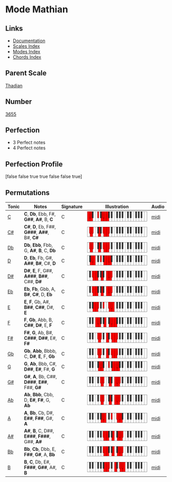 # Mode Mathian

## Links

- [Documentation](index.md)
- [Scales Index](Scales.md)
- [Modes Index](Modes.md)
- [Chords Index](Chords.md)

## Parent Scale

[Thadian](ScaleThadian.md)

## Number

[3655](https://ianring.com/musictheory/scales/3655)

## Perfection

- 3 Perfect notes
- 4 Perfect notes

## Perfection Profile

[false false true true false false true]

## Permutations

| Tonic | Notes | Signature | Illustration | Audio |
|-------|-------|-----------|--------------|-------|
| [C](ModeCNaturalMathian.md) | **C**, **Db**, Ebb, F#, **G##**, **A#**, B, **C** | C | ![CNaturalMathian](ModeCNaturalMathian.png) | [midi](https://github.com/edipermadi/music/blob/main/docs/ModeCNaturalMathian.mid?raw=true) |
| [C#](ModeCSharpMathian.md) | **C#**, **D**, Eb, F##, **G###**, **A##**, B#, **C#** | C | ![CSharpMathian](ModeCSharpMathian.png) | [midi](https://github.com/edipermadi/music/blob/main/docs/ModeCSharpMathian.mid?raw=true) |
| [Db](ModeDFlatMathian.md) | **Db**, **Ebb**, Fbb, G, **A#**, **B**, C, **Db** | C | ![DFlatMathian](ModeDFlatMathian.png) | [midi](https://github.com/edipermadi/music/blob/main/docs/ModeDFlatMathian.mid?raw=true) |
| [D](ModeDNaturalMathian.md) | **D**, **Eb**, Fb, G#, **A##**, **B#**, C#, **D** | C | ![DNaturalMathian](ModeDNaturalMathian.png) | [midi](https://github.com/edipermadi/music/blob/main/docs/ModeDNaturalMathian.mid?raw=true) |
| [D#](ModeDSharpMathian.md) | **D#**, **E**, F, G##, **A###**, **B##**, C##, **D#** | C | ![DSharpMathian](ModeDSharpMathian.png) | [midi](https://github.com/edipermadi/music/blob/main/docs/ModeDSharpMathian.mid?raw=true) |
| [Eb](ModeEFlatMathian.md) | **Eb**, **Fb**, Gbb, A, **B#**, **C#**, D, **Eb** | C | ![EFlatMathian](ModeEFlatMathian.png) | [midi](https://github.com/edipermadi/music/blob/main/docs/ModeEFlatMathian.mid?raw=true) |
| [E](ModeENaturalMathian.md) | **E**, **F**, Gb, A#, **B##**, **C##**, D#, **E** | C | ![ENaturalMathian](ModeENaturalMathian.png) | [midi](https://github.com/edipermadi/music/blob/main/docs/ModeENaturalMathian.mid?raw=true) |
| [F](ModeFNaturalMathian.md) | **F**, **Gb**, Abb, B, **C##**, **D#**, E, **F** | C | ![FNaturalMathian](ModeFNaturalMathian.png) | [midi](https://github.com/edipermadi/music/blob/main/docs/ModeFNaturalMathian.mid?raw=true) |
| [F#](ModeFSharpMathian.md) | **F#**, **G**, Ab, B#, **C###**, **D##**, E#, **F#** | C | ![FSharpMathian](ModeFSharpMathian.png) | [midi](https://github.com/edipermadi/music/blob/main/docs/ModeFSharpMathian.mid?raw=true) |
| [Gb](ModeGFlatMathian.md) | **Gb**, **Abb**, Bbbb, C, **D#**, **E**, F, **Gb** | C | ![GFlatMathian](ModeGFlatMathian.png) | [midi](https://github.com/edipermadi/music/blob/main/docs/ModeGFlatMathian.mid?raw=true) |
| [G](ModeGNaturalMathian.md) | **G**, **Ab**, Bbb, C#, **D##**, **E#**, F#, **G** | C | ![GNaturalMathian](ModeGNaturalMathian.png) | [midi](https://github.com/edipermadi/music/blob/main/docs/ModeGNaturalMathian.mid?raw=true) |
| [G#](ModeGSharpMathian.md) | **G#**, **A**, Bb, C##, **D###**, **E##**, F##, **G#** | C | ![GSharpMathian](ModeGSharpMathian.png) | [midi](https://github.com/edipermadi/music/blob/main/docs/ModeGSharpMathian.mid?raw=true) |
| [Ab](ModeAFlatMathian.md) | **Ab**, **Bbb**, Cbb, D, **E#**, **F#**, G, **Ab** | C | ![AFlatMathian](ModeAFlatMathian.png) | [midi](https://github.com/edipermadi/music/blob/main/docs/ModeAFlatMathian.mid?raw=true) |
| [A](ModeANaturalMathian.md) | **A**, **Bb**, Cb, D#, **E##**, **F##**, G#, **A** | C | ![ANaturalMathian](ModeANaturalMathian.png) | [midi](https://github.com/edipermadi/music/blob/main/docs/ModeANaturalMathian.mid?raw=true) |
| [A#](ModeASharpMathian.md) | **A#**, **B**, C, D##, **E###**, **F###**, G##, **A#** | C | ![ASharpMathian](ModeASharpMathian.png) | [midi](https://github.com/edipermadi/music/blob/main/docs/ModeASharpMathian.mid?raw=true) |
| [Bb](ModeBFlatMathian.md) | **Bb**, **Cb**, Dbb, E, **F##**, **G#**, A, **Bb** | C | ![BFlatMathian](ModeBFlatMathian.png) | [midi](https://github.com/edipermadi/music/blob/main/docs/ModeBFlatMathian.mid?raw=true) |
| [B](ModeBNaturalMathian.md) | **B**, **C**, Db, E#, **F###**, **G##**, A#, **B** | C | ![BNaturalMathian](ModeBNaturalMathian.png) | [midi](https://github.com/edipermadi/music/blob/main/docs/ModeBNaturalMathian.mid?raw=true) |
